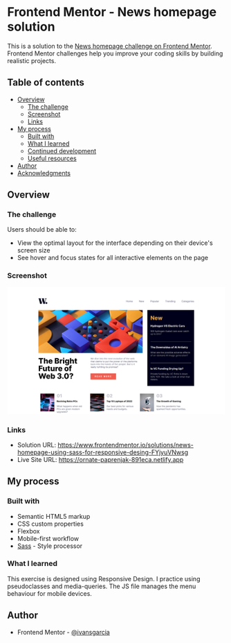 # Frontend Mentor - News homepage solution

This is a solution to the [News homepage challenge on Frontend Mentor](https://www.frontendmentor.io/challenges/news-homepage-H6SWTa1MFl). Frontend Mentor challenges help you improve your coding skills by building realistic projects. 

## Table of contents

- [Overview](#overview)
  - [The challenge](#the-challenge)
  - [Screenshot](#screenshot)
  - [Links](#links)
- [My process](#my-process)
  - [Built with](#built-with)
  - [What I learned](#what-i-learned)
  - [Continued development](#continued-development)
  - [Useful resources](#useful-resources)
- [Author](#author)
- [Acknowledgments](#acknowledgments)

## Overview

### The challenge

Users should be able to:

- View the optimal layout for the interface depending on their device's screen size
- See hover and focus states for all interactive elements on the page

### Screenshot

![](./screenshot.png)

### Links

- Solution URL: https://www.frontendmentor.io/solutions/news-homepage-using-sass-for-responsive-desing-FYjyuVNwsg
- Live Site URL: https://ornate-paprenjak-891eca.netlify.app

## My process

### Built with

- Semantic HTML5 markup
- CSS custom properties
- Flexbox
- Mobile-first workflow
- [Sass](https://sass-lang.com/) - Style processor

### What I learned

This exercise is designed using Responsive Design.
I practice using pseudoclasses and media-queries.
The JS file manages the menu behaviour for mobile devices.

## Author

- Frontend Mentor - [@ivansgarcia](https://www.frontendmentor.io/profile/ivansgarcia)
